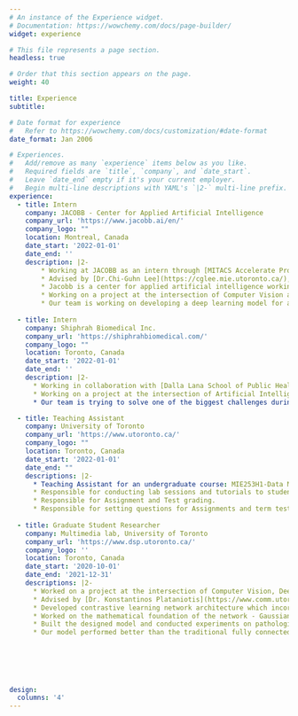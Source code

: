 ```yaml
---
# An instance of the Experience widget.
# Documentation: https://wowchemy.com/docs/page-builder/
widget: experience

# This file represents a page section.
headless: true

# Order that this section appears on the page.
weight: 40

title: Experience
subtitle:

# Date format for experience
#   Refer to https://wowchemy.com/docs/customization/#date-format
date_format: Jan 2006

# Experiences.
#   Add/remove as many `experience` items below as you like.
#   Required fields are `title`, `company`, and `date_start`.
#   Leave `date_end` empty if it's your current employer.
#   Begin multi-line descriptions with YAML's `|2-` multi-line prefix.
experience:
  - title: Intern
    company: JACOBB - Center for Applied Artificial Intelligence 
    company_url: 'https://www.jacobb.ai/en/'
    company_logo: ""
    location: Montreal, Canada
    date_start: '2022-01-01'
    date_end: ''
    description: |2-
        * Working at JACOBB as an intern through [MITACS Accelerate Program](https://www.mitacs.ca/en/programs/accelerate).
        * Advised by [Dr.Chi-Guhn Lee](https://cglee.mie.utoronto.ca/), Professor in the MIE Department at UofT.
        * Jacobb is a center for applied artificial intelligence working for organizations to find concrete solutions for innovation-related needs.
        * Working on a project at the intersection of Computer Vision and Deep Learning.
        * Our team is working on developing a deep learning model for anamoly detection of sewer channel images.
        
  - title: Intern
    company: Shiphrah Biomedical Inc.
    company_url: 'https://shiphrahbiomedical.com/'
    company_logo: ""
    location: Toronto, Canada
    date_start: '2022-01-01'
    date_end: ''
    description: |2-
      * Working in collaboration with [Dalla Lana School of Public Health, University of Toronto](https://www.dlsph.utoronto.ca/) and advised by [Dr.Elham Dolatabadi] (https://ihpme.utoronto.ca/faculty/elham-dolatabadi/).
      * Working on a project at the intersection of Artificial Intelligence, Medicine, and Engineering.
      * Our team is trying to solve one of the biggest challenges during pregnancy: sleep.

  - title: Teaching Assistant
    company: University of Toronto
    company_url: 'https://www.utoronto.ca/'
    company_logo: ""
    location: Toronto, Canada
    date_start: '2022-01-01'
    date_end: ""
    descriptions: |2-
      * Teaching Assistant for an undergraduate course: MIE253H1-Data Modelling.
      * Responsible for conducting lab sessions and tutorials to students.
      * Responsible for Assignment and Test grading.
      * Responsible for setting questions for Assignments and term tests.
    
  - title: Graduate Student Researcher
    company: Multimedia lab, University of Toronto
    company_url: 'https://www.dsp.utoronto.ca/'
    company_logo: ''
    location: Toronto, Canada
    date_start: '2020-10-01'
    date_end: '2021-12-31'
    descriptions: |2-
      * Worked on a project at the intersection of Computer Vision, Deep Learning and Computational Pathology.
      * Advised by [Dr. Konstantinos Plataniotis](https://www.comm.utoronto.ca/~kostas/) and [Dr.Mahdi Hosseini](https://www.unb.ca/faculty-staff/directory/j-herbert-smith-centre-tme/hosseini-mahdi.html) 
      * Developed contrastive learning network architecture which incorporated probablistic modelling for multi-label multi-class image classification.
      * Worked on the mathematical foundation of the network - Gaussian probability, Statistical divergences and Calculus.
      * Built the designed model and conducted experiments on pathological datasets for different convolutional networks.
      * Our model performed better than the traditional fully connected networks for almost all the experiments.
    
  
    
    
      

design:
  columns: '4'
---
```


